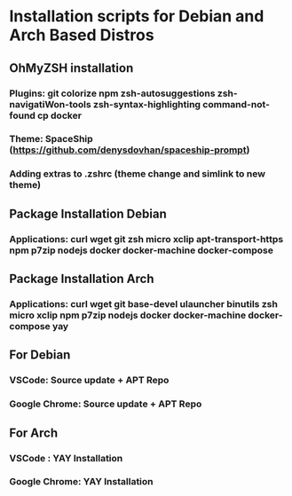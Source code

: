 # Installation scripts for Debian and Arch Based Distros

## OhMyZSH installation

### Plugins: git colorize npm zsh-autosuggestions zsh-navigatiWon-tools zsh-syntax-highlighting command-not-found cp docker

### Theme: SpaceShip (https://github.com/denysdovhan/spaceship-prompt)

### Adding extras to .zshrc (theme change and simlink to new theme)

## Package Installation Debian

### Applications: curl wget git zsh micro xclip apt-transport-https npm p7zip nodejs docker docker-machine docker-compose

## Package Installation Arch

### Applications: curl wget git base-devel ulauncher binutils zsh micro xclip npm p7zip nodejs docker docker-machine docker-compose yay

## For Debian

### VSCode: Source update + APT Repo

### Google Chrome: Source update + APT Repo

## For Arch

### VSCode : YAY Installation

### Google Chrome: YAY Installation
